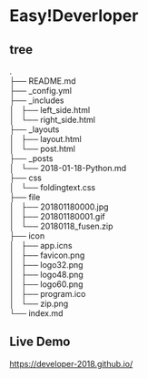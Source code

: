 # Easy!Deverloper

## tree  
.  
├── README.md  
├── _config.yml  
├── _includes  
│   ├── left_side.html  
│   └── right_side.html  
├── _layouts  
│   ├── layout.html  
│   └── post.html  
├── _posts  
│   └── 2018-01-18-Python.md  
├── css  
│   └── foldingtext.css  
├── file  
│   ├── 201801180000.jpg  
│   ├── 201801180001.gif  
│   └── 20180118_fusen.zip  
├── icon  
│   ├── app.icns  
│   ├── favicon.png  
│   ├── logo32.png  
│   ├── logo48.png  
│   ├── logo60.png  
│   ├── program.ico  
│   └── zip.png  
└── index.md  
  
## Live Demo
https://developer-2018.github.io/

